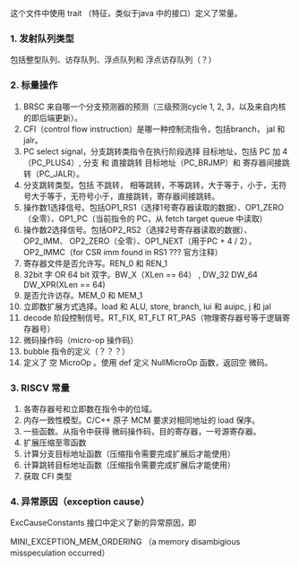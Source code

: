 这个文件中使用 trait （特征，类似于java 中的接口）定义了常量。

### 1. 发射队列类型

包括整型队列、访存队列、浮点队列和 浮点访存队列（？）

### 2. 标量操作

1. BRSC 来自哪一个分支预测器的预测（三级预测cycle 1, 2, 3，以及来自内核的即后端更新）。
2. CFI（control flow instruction）是哪一种控制流指令，包括branch， jal 和 jalr。
3. PC select signal，分支跳转类指令在执行阶段选择 目标地址，包括 PC 加 4 （PC_PLUS4）, 分支 和 直接跳转 目标地址（PC_BRJMP）和 寄存器间接跳转（PC_JALR）。 
4. 分支跳转类型。包括 不跳转， 相等跳转，不等跳转，大于等于，小于，无符号大于等于，无符号小于，直接跳转，寄存器间接跳转。
5. 操作数1选择信号。包括OP1_RS1（选择1号寄存器读取的数据）、OP1_ZERO（全零）、OP1_PC（当前指令的 PC，从 fetch target queue 中读取）
6. 操作数2选择信号。包括OP2_RS2（选择2号寄存器读取的数据）、OP2_IMM、 OP2_ZERO（全零）、OP1_NEXT（用于PC + 4 / 2），OP2_IMMC（for CSR imm found in RS1 ??? 官方注释）
7. 寄存器文件是否允许写。REN_0 和 REN_1
8. 32bit 字 OR 64 bit 双字。BW_X（XLen == 64） , DW_32 DW_64 DW_XPR(XLen == 64)
9. 是否允许访存。MEM_0 和 MEM_1
10. 立即数扩展方式选择。load 和 ALU, store, branch, lui 和 auipc, j 和 jal
11. decode 阶段控制信号。RT_FIX, RT_FLT RT_PAS（物理寄存器号等于逻辑寄存器号）
12.  微码操作码（micro-op 操作码）
13. bubble 指令的定义（？？？）
14. 定义了 空 MicroOp 。使用 def 定义 NullMicroOp 函数，返回空 微码。

### 3. RISCV 常量

1. 各寄存器号和立即数在指令中的位域。
2. 内存一致性模型。C/C++ 原子 MCM 要求对相同地址的 load 保序。
3. 一些函数。从指令中获得 微码操作码，目的寄存器，一号源寄存器。
4. 扩展压缩至零函数
5. 计算分支目标地址函数（压缩指令需要完成扩展后才能使用）
6. 计算跳转目标地址函数（压缩指令需要完成扩展后才能使用）
7. 获取 CFI 类型

### 4.  异常原因（exception cause）

ExcCauseConstants 接口中定义了新的异常原因，即 

MINI_EXCEPTION_MEM_ORDERING （a memory disambigious misspeculation occurred）